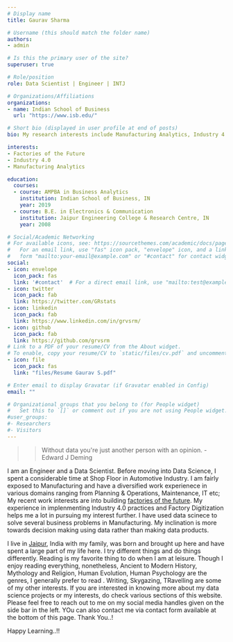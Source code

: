 ```yaml
---
# Display name
title: Gaurav Sharma

# Username (this should match the folder name)
authors:
- admin

# Is this the primary user of the site?
superuser: true

# Role/position
role: Data Scientist | Engineer | INTJ

# Organizations/Affiliations
organizations:
- name: Indian School of Business
  url: "https://www.isb.edu/"

# Short bio (displayed in user profile at end of posts)
bio: My research interests include Manufacturing Analytics, Industry 4.0 and Factory Digitization.

interests:
- Factories of the Future
- Industry 4.0
- Manufacturing Analytics

education:
  courses:
  - course: AMPBA in Business Analytics
    institution: Indian School of Business, IN
    year: 2019
  - course: B.E. in Electronics & Communication
    institution: Jaipur Engineering College & Research Centre, IN
    year: 2008

# Social/Academic Networking
# For available icons, see: https://sourcethemes.com/academic/docs/page-builder/#icons
#   For an email link, use "fas" icon pack, "envelope" icon, and a link in the
#   form "mailto:your-email@example.com" or "#contact" for contact widget.
social:
- icon: envelope
  icon_pack: fas
  link: '#contact'  # For a direct email link, use "mailto:test@example.org".
- icon: twitter
  icon_pack: fab
  link: https://twitter.com/GRstats
- icon: linkedin
  icon_pack: fab
  link: https://www.linkedin.com/in/grvsrm/
- icon: github
  icon_pack: fab
  link: https://github.com/grvsrm
# Link to a PDF of your resume/CV from the About widget.
# To enable, copy your resume/CV to `static/files/cv.pdf` and uncomment the lines below.
- icon: file
  icon_pack: fas
  link: "files/Resume Gaurav S.pdf"

# Enter email to display Gravatar (if Gravatar enabled in Config)
email: ""

# Organizational groups that you belong to (for People widget)
#   Set this to `[]` or comment out if you are not using People widget.
#user_groups:
#- Researchers
#- Visitors
---
```

>> Without data you're just another person with an opinion. 
>>                                        - Edward J Deming 

I am an Engineer and a Data Scientist. Before moving into Data Science, I spent a considerable time at Shop Floor in Automotive Industry. I am fairly exposed to Manufacturing and have a diversified work experienece in various domains ranging from Planning & Operations, Maintenance, IT etc; My recent work interests are into building [factories of the future](https://www.effra.eu/sites/default/files/factories_of_the_future_2020_roadmap.pdf).  My experience in implenmenting Industry 4.0 practices and Factory Digitization helps me a lot in pursuing my interest further. I have used data scinece to solve several business problems in Manufacturing. My inclination is more towards decision making using data rather than making data products.

I live in [Jaipur](http://www.tourism.rajasthan.gov.in/jaipur.html), India with my family, was born and brought up here and have spent a large part of my life here. I try different things and do things differently. Reading is my favorite thing to do when I am at leisure. Though I enjoy reading everything, nonetheless, Ancient to Modern History, Mythology and Religion, Human Evolution, Human Psychology are the genres, I generally prefer to read . Writing, Skygazing, TRavelling are some of my other interests. If you are interested in knowing more about my data science projects or my interests, do check various sections of this website. Please feel free to reach out to me on my social media handles given on the side bar in the left. YOu can also contact me via contact form available at the bottom of this page. Thank You..!

Happy Learning..!!
